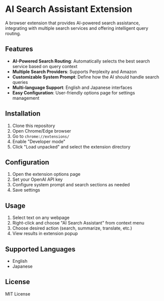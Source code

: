 # AI Search Assistant Extension

A browser extension that provides AI-powered search assistance, integrating with multiple search services and offering intelligent query routing.

## Features

- **AI-Powered Search Routing**: Automatically selects the best search service based on query context
- **Multiple Search Providers**: Supports Perplexity and Amazon
- **Customizable System Prompt**: Define how the AI should handle search queries
- **Multi-language Support**: English and Japanese interfaces
- **Easy Configuration**: User-friendly options page for settings management

## Installation

1. Clone this repository
2. Open Chrome/Edge browser
3. Go to `chrome://extensions/`
4. Enable "Developer mode"
5. Click "Load unpacked" and select the extension directory

## Configuration

1. Open the extension options page
2. Set your OpenAI API key
3. Configure system prompt and search sections as needed
4. Save settings

## Usage

1. Select text on any webpage
2. Right-click and choose "AI Search Assistant" from context menu
3. Choose desired action (search, summarize, translate, etc.)
4. View results in extension popup

## Supported Languages

- English
- Japanese

## License

MIT License
